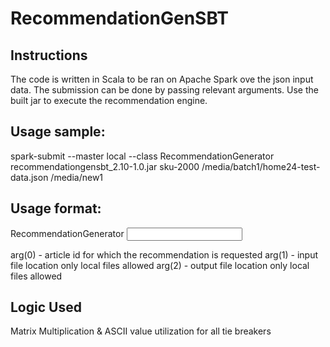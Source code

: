 # RecommendationGenSBT

Instructions
------------
The code is written in Scala to be ran on Apache Spark ove the json input data.
The submission can be done by passing relevant arguments. Use the built jar  to execute the recommendation engine.

Usage sample:
------------
spark-submit --master local --class RecommendationGenerator recommendationgensbt_2.10-1.0.jar sku-2000 /media/batch1/home24-test-data.json /media/new1

Usage format:
-------------
RecommendationGenerator <articleKey> <input location> <output location>

arg(0) - article id for which the recommendation is requested
arg(1) - input file location only local files allowed
arg(2) - output file location only local files allowed

Logic Used
----------
Matrix Multiplication & ASCII value utilization for all tie breakers
